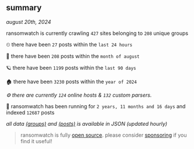 
## summary
_august 20th, 2024_

ransomwatch is currently crawling `427` sites belonging to `208` unique groups

⏲ there have been `27` posts within the `last 24 hours`

🦈 there have been `208` posts within the `month of august`

🪐 there have been `1199` posts within the `last 90 days`

🏚 there have been `3230` posts within the `year of 2024`

_⚙️ there are currently `124` online hosts & `132` custom parsers._

🦕 ransomwatch has been running for `2 years, 11 months and 16 days` and indexed `12687` posts

_all data  [(groups)](http://ransomwhat.telemetry.ltd/groups) and [(posts)](http://ransomwhat.telemetry.ltd/posts) is available in JSON (updated hourly)_

> ransomwatch is fully [open source](https://github.com/joshhighet/ransomwatch#ransomwatch--). please consider [sponsoring](https://github.com/sponsors/joshhighet) if you find it useful!
